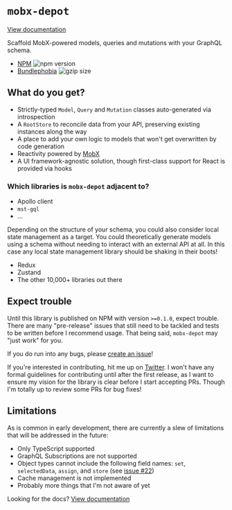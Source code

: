 # `mobx-depot`

[View documentation](https://mobx-depot.dev)

Scaffold MobX-powered models, queries and mutations with your GraphQL schema.

- [NPM](https://www.npmjs.com/package/mobx-depot) ![npm version](https://img.shields.io/npm/v/mobx-depot?style=for-the-badge)
- [Bundlephobia](https://bundlephobia.com/package/mobx-depot) ![gzip size](https://img.shields.io/bundlephobia/minzip/mobx-depot?style=for-the-badge)

## What do you get?

- Strictly-typed `Model`, `Query` and `Mutation` classes auto-generated via introspection
- A `RootStore` to reconcile data from your API, preserving existing instances along the way
- A place to add your own logic to models that won't get overwritten by code generation
- Reactivity powered by [MobX](https://mobx.js.org/)
- A UI framework-agnostic solution, though first-class support for React is provided via hooks

### Which libraries is `mobx-depot` adjacent to?

- Apollo client
- `mst-gql`
- ...

Depending on the structure of your schema, you could also consider local state management as a target. You could
theoretically generate models using a schema without needing to interact with an external API at all. In this case any
local state management library should be shaking in their boots!

- Redux
- Zustand
- The other 10,000+ libraries out there

## Expect trouble

Until this library is published on NPM with version `>=0.1.0`, expect trouble. There are many "pre-release" issues
that still need to be tackled and tests to be written before I recommend usage. That being said, `mobx-depot` may "just work" for you.

If you do run into any bugs, please [create an issue](https://github.com/Kashuab/mobx-depot/issues)!

If you're interested in contributing, hit me up on [Twitter](https://twitter.com/kyle_helium).
I won't have any formal guidelines for contributing until after the first release, as I want to ensure
my vision for the library is clear before I start accepting PRs. Though I'm totally up to review some PRs for bug fixes!

## Limitations

As is common in early development, there are currently a slew of limitations that will be addressed in the future:

- Only TypeScript supported
- GraphQL Subscriptions are not supported
- Object types cannot include the following field names: `set`, `selectedData`, `assign`, and `store` (see [issue #22](https://github.com/Kashuab/mobx-depot/issues/22))
- Cache management is not implemented
- Probably more things that I'm not aware of yet

Looking for the docs? [View documentation](https://mobx-depot.dev)

